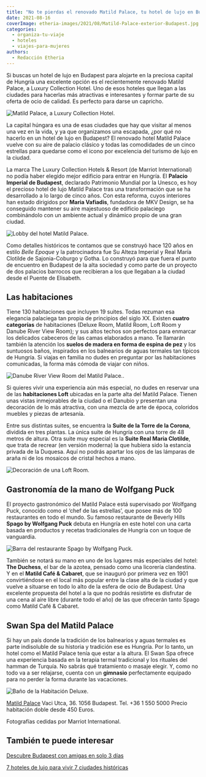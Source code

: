 ```yaml
---
title: "No te pierdas el renovado Matild Palace, tu hotel de lujo en Budapest"
date: 2021-08-16
coverImage: etheria-images/2021/08/Matild-Palace-exterior-Budapest.jpg
categories: 
  - organiza-tu-viaje
  - hoteles
  - viajes-para-mujeres
authors: 
  - Redacción Etheria
---
```


Si buscas un hotel de lujo en Budapest para alojarte en la preciosa capital de Hungría una excelente opción es el recientemente renovado Matild Palace, a Luxury Collection Hotel. Uno de esos hoteles que llegan a las ciudades para hacerlas más atractivas e interesantes y formar parte de su oferta de ocio de calidad. Es perfecto para darse un capricho.

![Matild Palace, a Luxury Collection Hotel.](etheria-images/2021/08/Matild-Palace-exterior-Budapest.jpg "Matild Palace, a Luxury Collection Hotel.")

La capital húngara es una de esas ciudades que hay que visitar al menos una vez en la 
vida, y ya que organizamos una escapada, ¿por qué no hacerlo en un hotel de lujo en 
Budapest? El renovado hotel Matild Palace vuelve con su aire de palacio clásico y todas 
las comodidades de un cinco estrellas para quedarse como el icono por excelencia del 
turismo de lujo en la ciudad. 

La marca The Luxury Collection Hotels & Resort (de Marriot International) no podía haber 
elegido mejor edificio para entrar en Hungría. El **Palacio Imperial de Budapest**, 
declarado Patrimonio Mundial por la Unesco, es hoy el precioso hotel de lujo Matild 
Palace tras una transformación que se ha desarrollado a lo largo de cinco años. Con esta 
reforma, cuyos interiores han estado dirigidos por **Maria Vafiadis**, fundadora de MKV 
Design, se ha conseguido mantener su aire majestuoso de edificio palaciego combinándolo 
con un ambiente actual y dinámico propio de una gran ciudad. 

![Lobby del hotel Matild Palace.](etheria-images/2021/08/Matild-Palace-Lobby-Budapest.jpg "Lobby del hotel Matild Palace.")

Como detalles históricos te contamos que se construyó hace 120 años en estilo _Belle 
Epoque_ y la patrocinadora fue Su Alteza Imperial y Real María Clotilde de 
Sajonia-Coburgo y Gotha. Lo construyó para que fuera el punto de encuentro en Budapest 
de la alta sociedad y como parte de un proyecto de dos palacios barrocos que recibieran 
a los que llegaban a la ciudad desde el Puente de Elisabeth. 

## Las habitaciones

Tiene 130 habitaciones que incluyen 19 suites. Todas rezuman esa elegancia palaciega tan 
propia de principios del siglo XX. Existen **cuatro categorías** de habitaciones (Deluxe 
Room, Matild Room, Loft Room y Danube River View Room); y sus altos techos son perfectos 
para enmarcar los delicados cabeceros de las camas elaborados a mano. Te llamarán 
también la atención los **suelos de madera en forma de espina de pez** y los suntuosos 
baños, inspirados en los balnearios de aguas termales tan típicos de Hungría. Si viajas 
en familia no dudes en preguntar por las habitaciones comunicadas, la forma más cómoda 
de viajar con niños. 

![Danube River View Room del Matild Palace..](etheria-images/2021/08/Danube-River-View-Room-Matild-Palace-Budapest.jpg "Danube River View Room.")

Si quieres vivir una experiencia aún más especial, no dudes en reservar una de las 
**habitaciones Loft** ubicadas en la parte alta del Matild Palace. Tienen unas vistas 
inmejorables de la ciudad o el Danubio y presentan una decoración de lo más atractiva, 
con una mezcla de arte de época, coloridos muebles y piezas de artesanía. 

Entre sus distintas suites, se encuentra la **Suite de la Torre de la Corona**, dividida 
en tres plantas. La única suite de Hungría con una torre de 48 metros de altura. Otra 
suite muy especial es la **Suite Real Maria Clotilde**, que trata de recrear (en versión 
moderna) la que hubiera sido la estancia privada de la Duquesa. Aquí no podrás apartar 
los ojos de las lámparas de araña ni de los mosaicos de cristal hechos a mano. 

![Decoración de una Loft Room.](etheria-images/2021/08/Loft-Room-Danube-River-Matild-Palace-Budapest.jpg "Decoración de una Loft Room.")

## Gastronomía de la mano de Wolfgang Puck

El proyecto gastronómico del Matild Palace está supervisado por Wolfgang Puck, conocido 
como el ‘chef de las estrellas’, que posee más de 100 restaurantes en todo el mundo. Su 
famoso restaurante de Beverly Hills **Spago by Wolfgang Puck** debuta en Hungría en este 
hotel con una carta basada en productos y recetas tradicionales de Hungría con un toque 
de vanguardia. 

![Barra del restaurante Spago by Wolfgang Puck.](etheria-images/2021/08/Matild-Palace-Spago-Budapest.jpg "Barra del restaurante Spago by Wolfgang Puck.")

También se notará su mano en uno de los lugares más especiales del hotel: **The 
Duchess**, el bar de la azotea, pensado como una licorería clandestina. Y en el **Matild 
Café & Cabaret**, que se inauguró por primera vez en 1901 convirtiéndose en el local más 
popular entre la clase alta de la ciudad y que vuelve a situarse en todo lo alto de la 
esfera de ocio de Budapest. Una excelente propuesta del hotel a la que no podrás 
resistirte es disfrutar de una cena al aire libre (durante todo el año) de las que 
ofrecerán tanto Spago como Matild Café & Cabaret. 

## Swan Spa del Matild Palace

Si hay un país donde la tradición de los balnearios y aguas termales es parte 
indisoluble de su historia y tradición ese es Hungría. Por lo tanto, un hotel como el 
Matild Palace tenía que estar a la altura. El Swan Spa ofrece una experiencia basada en 
la terapia termal tradicional y los rituales del hamman de Turquía. No sabrás qué 
tratamiento o masaje elegir. Y, como no todo va a ser relajarse, cuenta con un 
**gimnasio** perfectamente equipado para no perder la forma durante las vacaciones. 

![Baño de la Habitación Deluxe.](etheria-images/2021/08/Deluxe-Room-Bano-Matild-Palace-Budapest.jpg "Sofisticado baño de la habitación Deluxe.")

[Matild 
Palace](https://www.marriott.com/hotels/travel/budlc-matild-palace-a-luxury-collection-hotel-budapest/) 
Vaci Utca, 36. 1056 Budapest. Tel. +36 1 550 5000 Precio habitación doble desde 450 
Euros. 

Fotografías cedidas por Marriot International. 

## También te puede interesar

[Descubre Budapest con amigas en solo 3 
días](https://etheriamagazine.com/2019/10/25/que-ver-viaje-amigas-budapest-en-3-dias/) 

[7 hoteles de lujo para vivir 7 ciudades 
históricas](https://etheriamagazine.com/2021/07/09/hoteles-de-lujo-en-ciudades-historicas/)
